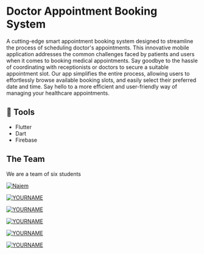 
# Doctor Appointment Booking System 

A cutting-edge smart appointment booking system designed to streamline the process of scheduling doctor's appointments. This innovative mobile application addresses the common challenges faced by patients and users when it comes to booking medical appointments. Say goodbye to the hassle of coordinating with receptionists or doctors to secure a suitable appointment slot. Our app simplifies the entire process, allowing users to effortlessly browse available booking slots, and easily select their preferred date and time. Say hello to a more efficient and user-friendly way of managing your healthcare appointments.

## 🚀 Tools

- Flutter
- Dart
- Firebase


## The Team

We are a team of six students


[![Najem](https://img.shields.io/badge/Github-NajemHamo-blue.svg)](https://github.com/najemhamo)

[![YOURNAME](https://img.shields.io/badge/Github-YOURNAME-blue.svg)](LINK)

[![YOURNAME](https://img.shields.io/badge/Github-YOURNAME-blue.svg)](LINK)

[![YOURNAME](https://img.shields.io/badge/Github-YOURNAME-blue.svg)](LINK)

[![YOURNAME](https://img.shields.io/badge/Github-YOURNAME-blue.svg)](LINK)

[![YOURNAME](https://img.shields.io/badge/Github-YOURNAME-blue.svg)](LINK)
